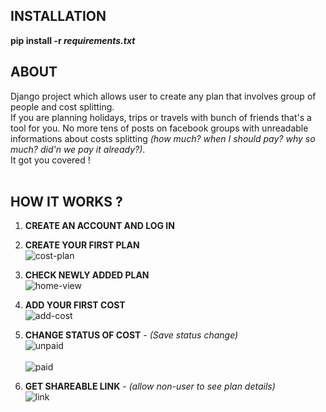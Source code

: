 ## INSTALLATION

**pip install -r *requirements.txt***
<br />

## ABOUT

Django project which allows user to create any plan that involves group of people and cost splitting. <br />
If you are planning holidays, trips or travels with bunch of friends that's a tool for you. No more tens of posts on facebook groups with unreadable informations about costs splitting *(how much? when I should pay? why so much? did'n we pay it already?)*.<br />
It got you covered !
<br />
<br />
## HOW IT WORKS ? 

1. **CREATE AN ACCOUNT AND LOG IN**

2. **CREATE YOUR FIRST PLAN**
    <br />
    ![cost-plan](https://user-images.githubusercontent.com/65196928/151793750-643870f0-2f81-4817-bc1d-3f86575e5a6f.png)
    <br />

3. **CHECK NEWLY ADDED PLAN**
    <br />
    ![home-view](https://user-images.githubusercontent.com/65196928/151793800-fdc70609-cbe0-4754-855d-4ec98036582e.png)
    <br />

4. **ADD YOUR FIRST COST**
    <br />
    ![add-cost](https://user-images.githubusercontent.com/65196928/151793840-f2ec7e81-c8a7-4b95-a707-c09a20478f38.png)
    <br />

5. **CHANGE STATUS OF COST** - *(Save status change)*
    <br />
    ![unpaid](https://user-images.githubusercontent.com/65196928/151793884-6a01858f-2bf4-4965-9543-0a1f75462fec.png)
    <br />
    <br />
    ![paid](https://user-images.githubusercontent.com/65196928/151793912-1f665128-db9c-4e62-babd-2acb60e07716.png)
    <br />
6. **GET SHAREABLE LINK** - *(allow non-user to see plan details)*
    <br />
    ![link](https://user-images.githubusercontent.com/65196928/151793950-505c5cbb-b419-423f-958e-afa65bc5ee0c.png)
    <br />
<br />




